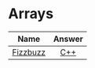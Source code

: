# Arrays


|    Name  |Answer |
|----------|:----------------:|
|[Fizzbuzz](https://www.interviewbit.com/problems/fizzbuzz/)|[C++](fizzbuzz.cpp) |
